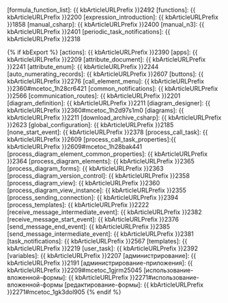 [formula_function_list]: {{ kbArticleURLPrefix }}2492
[functions]: {{ kbArticleURLPrefix }}2200
[expression_introduction]: {{ kbArticleURLPrefix }}1858
[manual_csharp]: {{ kbArticleURLPrefix }}2400
[manual_n3]: {{ kbArticleURLPrefix }}2401
[periodic_task_notifications]: {{ kbArticleURLPrefix }}2318

{% if kbExport %}
[actions]: {{ kbArticleURLPrefix }}2390
[apps]: {{ kbArticleURLPrefix }}2209
[attribute_document]: {{ kbArticleURLPrefix }}2241
[attribute_enum]: {{ kbArticleURLPrefix }}2244
[auto_numerating_records]: {{ kbArticleURLPrefix }}2607
[buttons]: {{ kbArticleURLPrefix }}2276
[call_element_menu]: {{ kbArticleURLPrefix }}2360#mcetoc_1h28cr6421
[common_notifications]: {{ kbArticleURLPrefix }}2566
[communication_routes]: {{ kbArticleURLPrefix }}2201
[diagram_definition]: {{ kbArticleURLPrefix }}2211
[diagram_designer]: {{ kbArticleURLPrefix }}2360#mcetoc_1h2d97s1m0
[diagrams]: {{ kbArticleURLPrefix }}2211
[download_archive_csharp]: {{ kbArticleURLPrefix }}2623
[global_configuration]: {{ kbArticleURLPrefix }}2185
[none_start_event]: {{ kbArticleURLPrefix }}2378
[process_call_task]: {{ kbArticleURLPrefix }}2609
[process_call_task_properties]:{{ kbArticleURLPrefix }}2609#mcetoc_1h28bak441
[process_diagram_element_common_properties]: {{ kbArticleURLPrefix }}2364
[process_diagram_elements]: {{ kbArticleURLPrefix }}2365
[process_diagram_forms]: {{ kbArticleURLPrefix }}2363
[process_diagram_version_control]: {{ kbArticleURLPrefix }}2358
[process_diagram_view]: {{ kbArticleURLPrefix }}2360
[process_diagram_view_instance]: {{ kbArticleURLPrefix }}2355
[process_sending_connection]: {{ kbArticleURLPrefix }}2394
[process_templates]: {{ kbArticleURLPrefix }}2222
[receive_message_intermediate_event]: {{ kbArticleURLPrefix }}2382
[receive_message_start_event]: {{ kbArticleURLPrefix }}2376
[send_message_end_event]: {{ kbArticleURLPrefix }}2385
[send_message_intermediate_event]: {{ kbArticleURLPrefix }}2381
[task_notifications]: {{ kbArticleURLPrefix }}2567
[templates]: {{ kbArticleURLPrefix }}2219
[user_task]: {{ kbArticleURLPrefix }}2392
[variables]: {{ kbArticleURLPrefix }}2207
[администрирование]: {{ kbArticleURLPrefix }}2191
[администрирование-приложения]: {{ kbArticleURLPrefix }}2209#mcetoc_1gjrm25045
[использование-вложенной-формы]: {{ kbArticleURLPrefix }}2271#использование-вложенной-формы
[редактирование-формы]: {{ kbArticleURLPrefix }}2271#mcetoc_1gk3dol905
{% endif %}
